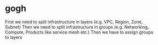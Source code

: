 # gogh


First we need to split infrastructure in layers (e.g. VPC, Region, Zone, Subnet)
Then we need to split infrastructure in groups (e.g. Networking, Compute, Products like service mesh etc.)
Then we have to assign groups to layers